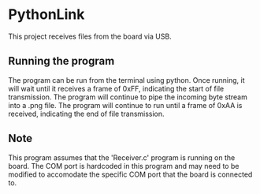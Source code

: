 ﻿# PythonLink

This project receives files from the board via USB.

## Running the program

The program can be run from the terminal using python.
Once running, it will wait until it receives a frame of 0xFF, indicating the start of file transmission.
The program will continue to pipe the incoming byte stream into a .png file.
The program will continue to run until a frame of 0xAA is received, indicating the end of file transmission.

## Note

This program assumes that the 'Receiver.c' program is running on the board.
The COM port is hardcoded in this program and may need to be modified to accomodate the specific COM port that the board is connected to.
